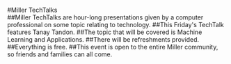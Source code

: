 <br/>
#Miller TechTalks
<br/>
##Miller TechTalks are hour-long presentations given by a computer professional on some topic relating to technology.
##This Friday's TechTalk features Tanay Tandon.
##The topic that will be covered is Machine Learning and Applications.
##There will be refreshments provided.
##Everything is free.
##This event is open to the entire Miller community, so friends and families can all come.
